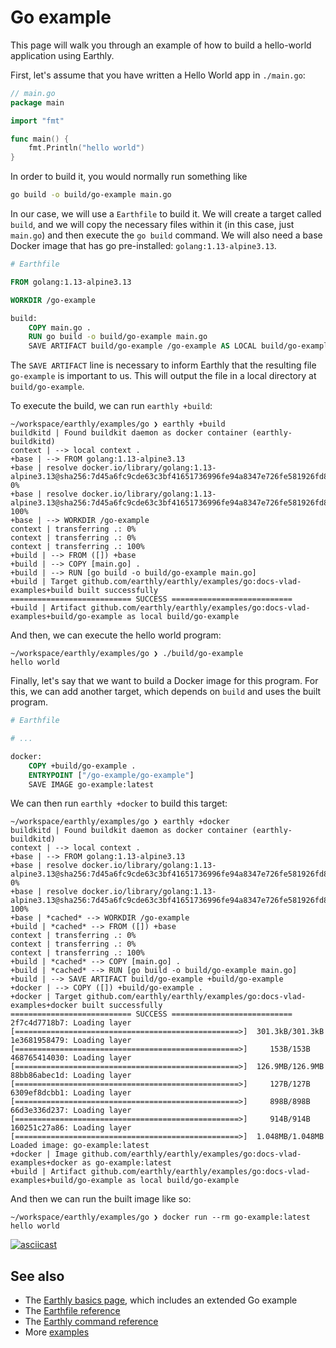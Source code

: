 # Go example

This page will walk you through an example of how to build a hello-world application using Earthly.

First, let's assume that you have written a Hello World app in `./main.go`:

```go
// main.go
package main

import "fmt"

func main() {
	fmt.Println("hello world")
}
```

In order to build it, you would normally run something like

```bash
go build -o build/go-example main.go
```

In our case, we will use a `Earthfile` to build it. We will create a target called `build`, and we will copy the necessary files within it (in this case, just `main.go`) and then execute the `go build` command. We will also need a base Docker image that has go pre-installed: `golang:1.13-alpine3.13`.

```Dockerfile
# Earthfile

FROM golang:1.13-alpine3.13

WORKDIR /go-example

build:
    COPY main.go .
    RUN go build -o build/go-example main.go
    SAVE ARTIFACT build/go-example /go-example AS LOCAL build/go-example
```

The `SAVE ARTIFACT` line is necessary to inform Earthly that the resulting file `go-example` is important to us. This will output the file in a local directory at `build/go-example`.

To execute the build, we can run `earthly +build`:

```
~/workspace/earthly/examples/go ❯ earthly +build
buildkitd | Found buildkit daemon as docker container (earthly-buildkitd)
context | --> local context .
+base | --> FROM golang:1.13-alpine3.13
+base | resolve docker.io/library/golang:1.13-alpine3.13@sha256:7d45a6fc9cde63c3bf41651736996fe94a8347e726fe581926fd8c26e244e3b2 0%
+base | resolve docker.io/library/golang:1.13-alpine3.13@sha256:7d45a6fc9cde63c3bf41651736996fe94a8347e726fe581926fd8c26e244e3b2 100%
+base | --> WORKDIR /go-example
context | transferring .: 0%
context | transferring .: 0%
context | transferring .: 100%
+build | --> FROM ([]) +base
+build | --> COPY [main.go] .
+build | --> RUN [go build -o build/go-example main.go]
+build | Target github.com/earthly/earthly/examples/go:docs-vlad-examples+build built successfully
=========================== SUCCESS ===========================
+build | Artifact github.com/earthly/earthly/examples/go:docs-vlad-examples+build/go-example as local build/go-example
```

And then, we can execute the hello world program:

```
~/workspace/earthly/examples/go ❯ ./build/go-example
hello world
```

Finally, let's say that we want to build a Docker image for this program. For this, we can add another target, which depends on `build` and uses the built program.

```Dockerfile
# Earthfile

# ...

docker:
    COPY +build/go-example .
    ENTRYPOINT ["/go-example/go-example"]
    SAVE IMAGE go-example:latest
```

We can then run `earthly +docker` to build this target:

```
~/workspace/earthly/examples/go ❯ earthly +docker     
buildkitd | Found buildkit daemon as docker container (earthly-buildkitd)
context | --> local context .
+base | --> FROM golang:1.13-alpine3.13
+base | resolve docker.io/library/golang:1.13-alpine3.13@sha256:7d45a6fc9cde63c3bf41651736996fe94a8347e726fe581926fd8c26e244e3b2 0%
+base | resolve docker.io/library/golang:1.13-alpine3.13@sha256:7d45a6fc9cde63c3bf41651736996fe94a8347e726fe581926fd8c26e244e3b2 100%
+base | *cached* --> WORKDIR /go-example
+build | *cached* --> FROM ([]) +base
context | transferring .: 0%
context | transferring .: 0%
context | transferring .: 100%
+build | *cached* --> COPY [main.go] .
+build | *cached* --> RUN [go build -o build/go-example main.go]
+build | --> SAVE ARTIFACT build/go-example +build/go-example
+docker | --> COPY ([]) +build/go-example .
+docker | Target github.com/earthly/earthly/examples/go:docs-vlad-examples+docker built successfully
=========================== SUCCESS ===========================
2f7c4d7718b7: Loading layer [==================================================>]  301.3kB/301.3kB
1e3681958479: Loading layer [==================================================>]     153B/153B
468765414030: Loading layer [==================================================>]  126.9MB/126.9MB
88bb86abec1d: Loading layer [==================================================>]     127B/127B
6309ef8dcbb1: Loading layer [==================================================>]     898B/898B
66d3e336d237: Loading layer [==================================================>]     914B/914B
160251c27a86: Loading layer [==================================================>]  1.048MB/1.048MB
Loaded image: go-example:latest
+docker | Image github.com/earthly/earthly/examples/go:docs-vlad-examples+docker as go-example:latest
+build | Artifact github.com/earthly/earthly/examples/go:docs-vlad-examples+build/go-example as local build/go-example
```

And then we can run the built image like so:

```
~/workspace/earthly/examples/go ❯ docker run --rm go-example:latest
hello world
```

[![asciicast](https://asciinema.org/a/314637.svg)](https://asciinema.org/a/314637)

## See also

* The [Earthly basics page](../guides/basics.md), which includes an extended Go example
* The [Earthfile reference](../earthfile/earthfile.md)
* The [Earthly command reference](../earthly-command/earthly-command.md)
* More [examples](../examples/examples.md)
